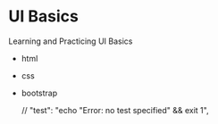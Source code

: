 # UI Basics

Learning and Practicing UI Basics

- html
- css
- bootstrap

  // "test": "echo \"Error: no test specified\" && exit 1",
